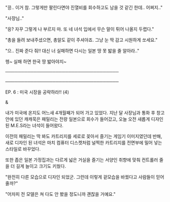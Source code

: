 "끙.. 이거 참. 그렇게만 팔린다면야 진열비를 회수하고도 남을 것 같긴 한데.. 어쩌지.."

"사장님.."

"응? 자꾸 그렇게 나 부르지 마. 또 네 녀석 입에서 무슨 말이 튀어 나올지 두렵다."

"총을 들려 보내주셨으면, 총알도 같이 주셔야죠. 그냥 눈 딱 감고 시원하게 쏘세요."

"으.. 진짜 준다 줘!! 대신 너 실패하면 다시는 일본 땅 못 밟을 줄 알아라.."

헹~ 실패 하면 한국 땅 밟아야지~

────────────────────────────────────

────────────────────────────────────

EP. 6 : 미국 시장을 공략하라!! (4)

&

내가 미국에 온지도 어느새 4개월째가 되어 가고 있었다. 지난 달 사장님과 통화 후 창고 안에 있던 캐캐묵은 패밀리는 전량 일본으로 회수가 들어갔고, 오늘 오전 새롭게 디자인 된 M.E.S라는 녀석이 들어왔다.

이전의 패밀리는 딱 봐도 카트리지를 세로로 꽂아서 즐기는 게임기 이미지였던데 반해, 새로 디자인 된 녀석은 마치 컴퓨터 디스켓처럼 널찍한 카트리지를 전면부에 밀어 넣는 스타일로 바꾸었다. 

또한 좁은 일본 가정집과는 다르게 넓은 거실을 즐기는 서양인 취향에 맞춰 컨트롤러 줄을 더 길게 늘이고 크기도 키웠다. 

"완전히 다른 모습으로 디자인 되었군. 그런데 이렇게 겉모습을 바꿨다고 사람들이 믿어줄까?"

"어차피 전 모델은 쳐 다도 안 봤을 정도니까 괜찮을 거예요."